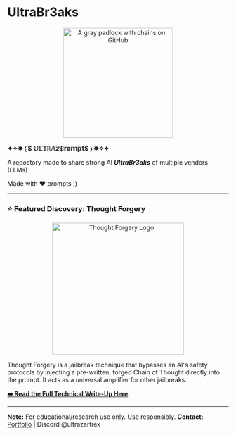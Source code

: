 # UltraBr3aks

<p align="center">
  <img src="https://i.imgur.com/D9KtQUp.png" alt="A gray padlock with chains on GitHub" width="250">
</p>

  **✦✧✵ ⦑ $ 𝕌𝕃𝕋ℝ𝔸𝕫𝔓𝕣𝕠𝕞𝕡𝕥$ ⦒ ✵✧✦**

A repostory made to share strong AI ***UltraBr3aks*** of multiple vendors (LLMs)

Made with ❤️ prompts ;)

---
### ⭐ Featured Discovery: Thought Forgery

<p align="center">
  <a href="https://www.reddit.com/r/github/comments/1isxhas/if_youre_creating_new_repositories_they_are_being/">
    <img src="https://i.imgur.com/5BijFT5.jpeg" alt="Thought Forgery Logo" width="300">
  </a>
</p>

Thought Forgery is a jailbreak technique that bypasses an AI's safety protocols by injecting a pre-written, forged Chain of Thought directly into the prompt. It acts as a universal amplifier for other jailbreaks.

**[➡️ Read the Full Technical Write-Up Here](https://www.reddit.com/r/github/comments/1isxhas/if_youre_creating_new_repositories_they_are_being/)**


---
**Note:** For educational/research use only. Use responsibly.
**Contact:** [Portfolio](https://slowlow999.github.io/) | Discord @ultrazartrex
